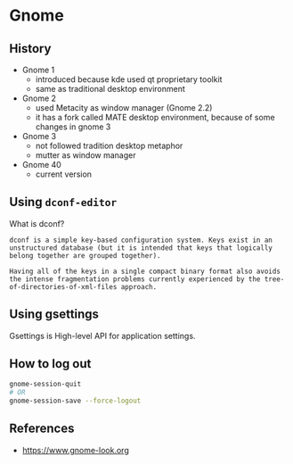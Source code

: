 # Gnome

## History

- Gnome 1
    - introduced because kde used qt proprietary toolkit
    - same as traditional desktop environment
- Gnome 2
    - used Metacity as window manager (Gnome 2.2)
    - it has a fork called MATE desktop environment, because of some changes in gnome 3
- Gnome 3
    - not followed tradition desktop metaphor
    - mutter as window manager
- Gnome 40
    - current version

## Using `dconf-editor`

What is dconf?

```
dconf is a simple key-based configuration system. Keys exist in an unstructured database (but it is intended that keys that logically belong together are grouped together).

Having all of the keys in a single compact binary format also avoids the intense fragmentation problems currently experienced by the tree-of-directories-of-xml-files approach.
```

## Using gsettings

Gsettings is High-level API for application settings.

## How to log out

```bash
gnome-session-quit
# OR
gnome-session-save --force-logout
```

## References

- <https://www.gnome-look.org>
